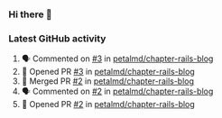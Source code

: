 ### Hi there 👋


### Latest GitHub activity
<!--START_SECTION:activity-->
1. 🗣 Commented on [#3](https://github.com/petalmd/chapter-rails-blog/issues/3) in [petalmd/chapter-rails-blog](https://github.com/petalmd/chapter-rails-blog)
2. 💪 Opened PR [#3](https://github.com/petalmd/chapter-rails-blog/pull/3) in [petalmd/chapter-rails-blog](https://github.com/petalmd/chapter-rails-blog)
3. 🎉 Merged PR [#2](https://github.com/petalmd/chapter-rails-blog/pull/2) in [petalmd/chapter-rails-blog](https://github.com/petalmd/chapter-rails-blog)
4. 🗣 Commented on [#2](https://github.com/petalmd/chapter-rails-blog/issues/2) in [petalmd/chapter-rails-blog](https://github.com/petalmd/chapter-rails-blog)
5. 💪 Opened PR [#2](https://github.com/petalmd/chapter-rails-blog/pull/2) in [petalmd/chapter-rails-blog](https://github.com/petalmd/chapter-rails-blog)
<!--END_SECTION:activity-->

<!--
**Bhacaz/bhacaz** is a ✨ _special_ ✨ repository because its `README.md` (this file) appears on your GitHub profile.

Here are some ideas to get you started:

- 🔭 I’m currently working on ...
- 🌱 I’m currently learning ...
- 👯 I’m looking to collaborate on ...
- 🤔 I’m looking for help with ...
- 💬 Ask me about ...
- 📫 How to reach me: ...
- 😄 Pronouns: ...
- ⚡ Fun fact: ...
-->
